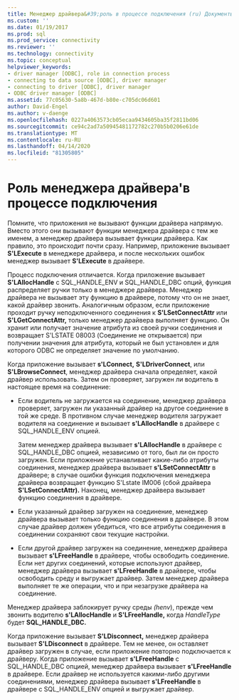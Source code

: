 ```yaml
---
title: Менеджер драйвера&#39;роль в процессе подключения (ru) Документы Майкрософт
ms.custom: ''
ms.date: 01/19/2017
ms.prod: sql
ms.prod_service: connectivity
ms.reviewer: ''
ms.technology: connectivity
ms.topic: conceptual
helpviewer_keywords:
- driver manager [ODBC], role in connection process
- connecting to data source [ODBC], driver manager
- connecting to driver [ODBC], driver manager
- ODBC driver manager [ODBC]
ms.assetid: 77c05630-5a8b-467d-b80e-c705dc06d601
author: David-Engel
ms.author: v-daenge
ms.openlocfilehash: 0227a4063573cb05ecaa9434605ba35f2811bd06
ms.sourcegitcommit: ce94c2ad7a50945481172782c270b5b0206e61de
ms.translationtype: MT
ms.contentlocale: ru-RU
ms.lasthandoff: 04/14/2020
ms.locfileid: "81305805"
---
```

# <a name="driver-manager39s-role-in-the-connection-process"></a>Роль менеджера драйвера&#39;в процессе подключения
Помните, что приложения не вызывают функции драйвера напрямую. Вместо этого они вызывают функции менеджера драйвера с тем же именем, а менеджер драйвера вызывает функции драйвера. Как правило, это происходит почти сразу. Например, приложение вызывает **S'LExecute** в менеджере драйвера, и после нескольких ошибок менеджер вызывает **S'LExecute** в драйвере.  
  
 Процесс подключения отличается. Когда приложение вызывает **S'LAllocHandle** с SQL_HANDLE_ENV и SQL_HANDLE_DBC опций, функция распределяет ручки только в менеджере драйвера. Менеджер драйвера не вызывает эту функцию в драйвере, потому что он не знает, какой драйвер звонить. Аналогичным образом, если приложение проходит ручку неподключенного соединения к **S'LSetConnectAttr** или **S'LGetConnectAttr,** только менеджер драйвера выполняет функцию. Он хранит или получает значение атрибута из своей ручки соединения и возвращает S'LSTATE 08003 (Соединение не открывается) при получении значения для атрибута, который не был установлен и для которого ODBC не определяет значение по умолчанию.  
  
 Когда приложение вызывает **s'LConnect,** **S'LDriverConnect**, или **S'LBrowseConnect**, менеджер драйвера сначала определяет, какой драйвер использовать. Затем он проверяет, загружен ли водитель в настоящее время на соединение:  
  
-   Если водитель не загружается на соединение, менеджер драйвера проверяет, загружен ли указанный драйвер на другое соединение в той же среде. В противном случае менеджер водителя загружает водителя на соединение и вызывает **s'LAllocHandle** в драйвере с SQL_HANDLE_ENV опцией.  
  
     Затем менеджер драйвера вызывает **s'LAllocHandle** в драйвере с SQL_HANDLE_DBC опцией, независимо от того, был ли он просто загружен. Если приложение устанавливает какие-либо атрибуты соединения, менеджер драйвера вызывает **s'LSetConnectAttr** в драйвере; в случае ошибки функция подключения менеджера драйвера возвращает функцию S'Lstate IM006 (сбой драйвера **S'LSetConnectAttr).** Наконец, менеджер драйвера вызывает функцию соединения в драйвере.  
  
-   Если указанный драйвер загружен на соединение, менеджер драйвера вызывает только функцию соединения в драйвере. В этом случае драйвер должен убедиться, что все атрибуты соединения в соединении сохраняют свои текущие настройки.  
  
-   Если другой драйвер загружен на соединение, менеджер драйвера вызывает **s'LFreeHandle** в драйвере, чтобы освободить соединение. Если нет других соединений, которые используют драйвер, менеджер драйвера вызывает **s'LFreeHandle** в драйвере, чтобы освободить среду и выгружает драйвер. Затем менеджер драйвера выполняет те же операции, что и при незагрузке драйвера на соединение.  
  
 Менеджер драйвера заблокирует ручку среды *(henv*), прежде чем звонить водителю **s'LAllocHandle** и **S'LFreeHandle,** когда *HandleType* будет **SQL_HANDLE_DBC.**  
  
 Когда приложение вызывает **S'LDisconnect,** менеджер драйвера вызывает **S'LDisconnect** в драйвере. Тем не менее, он оставляет драйвер загружен в случае, если приложение повторно подключается к драйверу. Когда приложение вызывает **s'LFreeHandle** с SQL_HANDLE_DBC опцией, менеджер драйвера вызывает **s'LFreeHandle** в драйвере. Если драйвер не используется какими-либо другими соединениями, менеджер драйвера вызывает **s'LFreeHandle** в драйвере с SQL_HANDLE_ENV опцией и выгружает драйвер.
